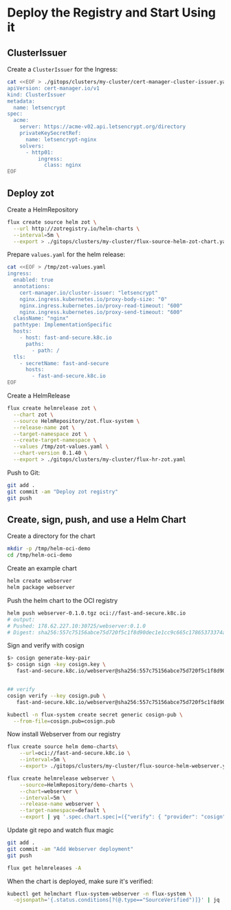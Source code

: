 # Deploy the Registry and Start Using it

## ClusterIssuer

Create a `ClusterIssuer` for the Ingress:

```bash
cat <<EOF > ./gitops/clusters/my-cluster/cert-manager-cluster-issuer.yaml
apiVersion: cert-manager.io/v1
kind: ClusterIssuer
metadata:
  name: letsencrypt
spec:
  acme:
    server: https://acme-v02.api.letsencrypt.org/directory
    privateKeySecretRef:
      name: letsencrypt-nginx
    solvers:
      - http01:
          ingress:
            class: nginx
EOF
```

## Deploy zot

Create a HelmRepository

```bash
flux create source helm zot \
  --url http://zotregistry.io/helm-charts \
  --interval=5m \
  --export > ./gitops/clusters/my-cluster/flux-source-helm-zot-chart.yaml
```

Prepare `values.yaml` for the helm release:

```bash
cat <<EOF > /tmp/zot-values.yaml
ingress:
  enabled: true
  annotations:
    cert-manager.io/cluster-issuer: "letsencrypt"
    nginx.ingress.kubernetes.io/proxy-body-size: "0"
    nginx.ingress.kubernetes.io/proxy-read-timeout: "600"
    nginx.ingress.kubernetes.io/proxy-send-timeout: "600"
  className: "nginx"
  pathtype: ImplementationSpecific
  hosts:
    - host: fast-and-secure.k8c.io
      paths:
        - path: /
  tls:
    - secretName: fast-and-secure
      hosts:
        - fast-and-secure.k8c.io
EOF
```

Create a HelmRelease

```bash
flux create helmrelease zot \
  --chart zot \
  --source HelmRepository/zot.flux-system \
  --release-name zot \
  --target-namespace zot \
  --create-target-namespace \
  --values /tmp/zot-values.yaml \
  --chart-version 0.1.40 \
  --export > ./gitops/clusters/my-cluster/flux-hr-zot.yaml
```

Push to Git:

```bash
git add .
git commit -am "Deploy zot registry"
git push
```

## Create, sign, push, and use a Helm Chart

Create a directory for the chart

```bash
mkdir -p /tmp/helm-oci-demo
cd /tmp/helm-oci-demo
```

Create an example chart

```bash
helm create webserver
helm package webserver
```

Push the helm chart to the OCI registry

```bash
helm push webserver-0.1.0.tgz oci://fast-and-secure.k8c.io
# output:
# Pushed: 178.62.227.10:30725/webserver:0.1.0
# Digest: sha256:557c75156abce75d720f5c1f8d90dec1e1cc9c665c17865373374ab4794186a0
```

Sign and verify with cosign

```bash
$> cosign generate-key-pair
$> cosign sign -key cosign.key \
   fast-and-secure.k8c.io/webserver@sha256:557c75156abce75d720f5c1f8d90dec1e1cc9c665c17865373374ab4794186a0 


## verify
cosign verify --key cosign.pub \
   fast-and-secure.k8c.io/webserver@sha256:557c75156abce75d720f5c1f8d90dec1e1cc9c665c17865373374ab4794186a0

kubectl -n flux-system create secret generic cosign-pub \
  --from-file=cosign.pub=cosign.pub
```

Now install Webserver from our registry

```bash
flux create source helm demo-charts\
    --url=oci://fast-and-secure.k8c.io \
    --interval=5m \
    --export> ./gitops/clusters/my-cluster/flux-source-helm-webserver.yaml

flux create helmrelease webserver \
    --source=HelmRepository/demo-charts \
    --chart=webserver \
    --interval=5m \
    --release-name webserver \
    --target-namespace=default \
    --export | yq '.spec.chart.spec|=({"verify": { "provider": "cosign", "secretRef": { "name": "cosign-pub" } } } +.)' > ./gitops/clusters/my-cluster/flux-hr-webserver.yaml
```

Update git repo and watch flux magic

```bash
git add .
git commit -am "Add Webserver deployment"
git push

flux get helmreleases -A
```

When the chart is deployed, make sure it's verified:

```bash
kubectl get helmchart flux-system-webserver -n flux-system \
  -ojsonpath='{.status.conditions[?(@.type=="SourceVerified")]}' | jq
```
